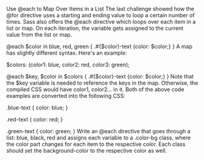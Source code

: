 Use @each to Map Over Items in a List
The last challenge showed how the @for directive uses a starting and ending value to loop a certain number of times. Sass also offers the @each directive which loops over each item in a list or map. On each iteration, the variable gets assigned to the current value from the list or map.

@each $color in blue, red, green {
  .#{$color}-text {color: $color;}
}
A map has slightly different syntax. Here's an example:

$colors: (color1: blue, color2: red, color3: green);

@each $key, $color in $colors {
  .#{$color}-text {color: $color;}
}
Note that the $key variable is needed to reference the keys in the map. Otherwise, the compiled CSS would have color1, color2... in it. Both of the above code examples are converted into the following CSS:

.blue-text {
  color: blue;
}

.red-text {
  color: red;
}

.green-text {
  color: green;
}
Write an @each directive that goes through a list: blue, black, red and assigns each variable to a .color-bg class, where the color part changes for each item to the respective color. Each class should set the background-color to the respective color as well.